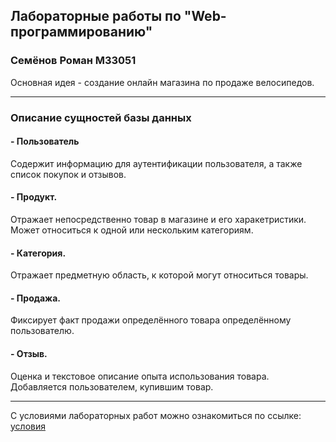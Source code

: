 ## Лабораторные работы по "Web-программированию"
### Семёнов Роман M33051

Основная идея - создание онлайн магазина по продаже велосипедов.

---
### Описание сущностей базы данных

#### - Пользователь 
Содержит информацию для аутентификации пользователя, а также список покупок и отзывов.

#### - Продукт. 
Отражает непосредственно товар в магазине и его харакетристики. Может относиться к одной или нескольким категориям.

#### - Категория. 
Отражает предметную область, к которой могут относиться товары.

#### - Продажа. 
Фиксирует факт продажи определённого товара определённому пользователю.

#### - Отзыв. 
Оценка и текстовое описание опыта использования товара. Добавляется пользователем, купившим товар.

---
С условиями лабораторных работ можно ознакомиться по ссылке: [условия](https://github.com/is-web-y24/labs) 

